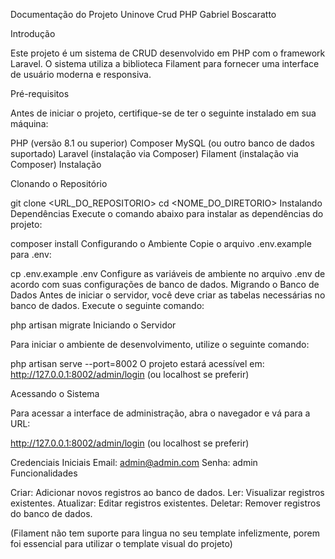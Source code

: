 Documentação do Projeto Uninove Crud PHP Gabriel Boscaratto

Introdução

Este projeto é um sistema de CRUD desenvolvido em PHP com o framework Laravel. O sistema utiliza a biblioteca Filament para fornecer uma interface de usuário moderna e responsiva.

Pré-requisitos

Antes de iniciar o projeto, certifique-se de ter o seguinte instalado em sua máquina:

PHP (versão 8.1 ou superior)
Composer
MySQL (ou outro banco de dados suportado)
Laravel (instalação via Composer)
Filament (instalação via Composer)
Instalação

Clonando o Repositório

git clone <URL_DO_REPOSITORIO>
cd <NOME_DO_DIRETORIO>
Instalando Dependências
Execute o comando abaixo para instalar as dependências do projeto:


composer install
Configurando o Ambiente
Copie o arquivo .env.example para .env:

cp .env.example .env
Configure as variáveis de ambiente no arquivo .env de acordo com suas configurações de banco de dados.
Migrando o Banco de Dados
Antes de iniciar o servidor, você deve criar as tabelas necessárias no banco de dados. Execute o seguinte comando:


php artisan migrate
Iniciando o Servidor

Para iniciar o ambiente de desenvolvimento, utilize o seguinte comando:


php artisan serve --port=8002
O projeto estará acessível em: http://127.0.0.1:8002/admin/login (ou localhost se preferir)

Acessando o Sistema

Para acessar a interface de administração, abra o navegador e vá para a URL:

http://127.0.0.1:8002/admin/login (ou localhost se preferir)

Credenciais Iniciais
Email: admin@admin.com
Senha: admin
Funcionalidades

Criar: Adicionar novos registros ao banco de dados.
Ler: Visualizar registros existentes.
Atualizar: Editar registros existentes.
Deletar: Remover registros do banco de dados.


(Filament não tem suporte para lingua no seu template infelizmente, porem foi essencial para utilizar o template visual do projeto)
